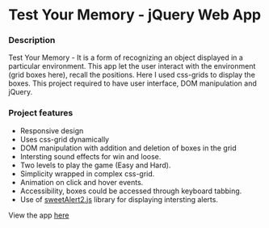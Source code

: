 # Test Your Memory - jQuery Web App
### Description

Test Your Memory - It is a form of recognizing an object displayed in a particular environment. This app let the user interact with the environment (grid boxes here), recall the positions. Here I used css-grids to display the boxes. This project required to have user interface, DOM manipulation and jQuery. 

### Project features

* Responsive design
* Uses css-grid dynamically
* DOM manipulation with addition and deletion of boxes in the grid
* Intersting sound effects for win and loose.
* Two levels to play the game (Easy and Hard).
* Simplicity wrapped in complex css-grid.
* Animation on click and hover events.
* Accessibility, boxes could be accessed through keyboard tabbing.
* Use of [sweetAlert2.js](https://sweetalert2.github.io/) library for displaying intersting alerts.

View the app [here](https://www.randomserve.com) 
